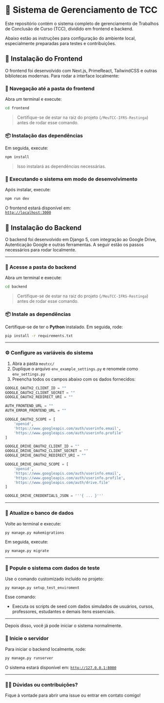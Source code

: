 # 📘 Sistema de Gerenciamento de TCC

Este repositório contém o sistema completo de gerenciamento de Trabalhos de Conclusão de Curso (TCC), dividido em frontend e backend.

Abaixo estão as instruções para configuração do ambiente local, especialmente preparadas para testes e contribuições.

## 🔧 Instalação do Frontend

O frontend foi desenvolvido com Next.js, PrimeReact, TailwindCSS e outras bibliotecas modernas. Para rodar a interface localmente:

### 📁 Navegação até a pasta do frontend

Abra um terminal e execute:

```bash
cd frontend
```

> Certifique-se de estar na raiz do projeto (`/MeuTCC-IFRS-Restinga`) antes de rodar esse comando.

### 📦 Instalação das dependências

Em seguida, execute:

```bash
npm install
```

> Isso instalará as dependências necessárias.

### 🚀 Executando o sistema em modo de desenvolvimento

Após instalar, execute:

```bash
npm run dev
```

O frontend estará disponível em:  
[`http://localhost:3000`](http://localhost:3000)

## 🔧 Instalação do Backend

O backend foi desenvolvido em Django 5, com integração ao Google Drive, Autenticação Google e outras ferramentas.
A seguir estão os passos necessários para rodar localmente.

---

### 📁 Acesse a pasta do backend

Abra um terminal e execute:

```bash
cd backend
```

> Certifique-se de estar na raiz do projeto (`/MeuTCC-IFRS-Restinga`) antes de rodar esse comando.

### 📦 Instale as dependências

Certifique-se de ter o **Python** instalado. Em seguida, rode:

```bash
pip install -r requirements.txt
```

---

### ⚙️ Configure as variáveis do sistema

1. Abra a pasta `meutcc/`
2. Duplique o arquivo `env_example_settings.py` e renomeie como `env_settings.py`
3. Preencha todos os campos abaixo com os dados fornecidos:

```python
GOOGLE_OAUTH2_CLIENT_ID = ""
GOOGLE_OAUTH2_CLIENT_SECRET = ""
GOOGLE_OAUTH2_REDIRECT_URI = ""

AUTH_FRONTEND_URL = ""
AUTH_ERROR_FRONTEND_URL = ""

GOOGLE_OAUTH2_SCOPE = [
    'openid',
    'https://www.googleapis.com/auth/userinfo.email',
    'https://www.googleapis.com/auth/userinfo.profile'
]

GOOGLE_DRIVE_OAUTH2_CLIENT_ID = ""
GOOGLE_DRIVE_OAUTH2_CLIENT_SECRET = ""
GOOGLE_DRIVE_OAUTH2_REDIRECT_URI = ""

GOOGLE_DRIVE_OAUTH2_SCOPE = [
    'openid',
    'https://www.googleapis.com/auth/userinfo.email',
    'https://www.googleapis.com/auth/userinfo.profile',
    'https://www.googleapis.com/auth/drive.file'
]

GOOGLE_DRIVE_CREDENTIALS_JSON = '''{ ... }'''
```

---

### 🧬 Atualize o banco de dados

Volte ao terminal e execute:

```bash
py manage.py makemigrations
```

Em seguida, execute:

```bash
py manage.py migrate
```

---

### 🌱 Popule o sistema com dados de teste

Use o comando customizado incluído no projeto:

```bash
py manage.py setup_test_enviroment
```

Esse comando:

- Executa os scripts de seed com dados simulados de usuários, cursos, professores, estudantes e demais itens essenciais.

---

Depois disso, você já pode iniciar o sistema normalmente.

### 🚀 Inicie o servidor

Para iniciar o backend localmente, rode:

```bash
py manage.py runserver
```

O sistema estará disponível em: [`http://127.0.0.1:8000`](http://127.0.0.1:8000)

---

### 👨‍💻 Dúvidas ou contribuições?

Fique à vontade para abrir uma issue ou entrar em contato comigo!